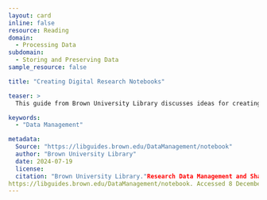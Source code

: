 ```yaml
---
layout: card
inline: false
resource: Reading
domain:
  - Processing Data
subdomain:
  - Storing and Preserving Data
sample_resource: false

title: "Creating Digital Research Notebooks"

teaser: >
  This guide from Brown University Library discusses ideas for creating a digital notebook to document your data research and management process. It also provides links to and instructions for using Open Science Framework (OSF) and (ELN) to design and store digital notebooks for free.

keywords:
  - "Data Management"

metadata:
  Source: "https://libguides.brown.edu/DataManagement/notebook"
  author: "Brown University Library"
  date: 2024-07-19
  license: 
  citation: "Brown University Library."Research Data Management and Sharing." 2024.
https://libguides.brown.edu/DataManagement/notebook. Accessed 8 December 2024."
---
```

